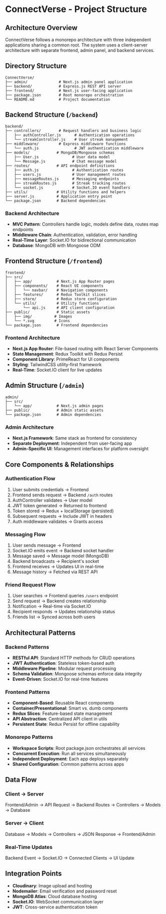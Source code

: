 # ConnectVerse - Project Structure

## Architecture Overview
ConnectVerse follows a monorepo architecture with three independent applications sharing a common root. The system uses a client-server architecture with separate frontend, admin panel, and backend services.

## Directory Structure

```
ConnectVerse/
├── admin/              # Next.js admin panel application
├── backend/            # Express.js REST API server
├── frontend/           # Next.js user-facing application
├── package.json        # Root monorepo orchestration
└── README.md           # Project documentation
```

## Backend Structure (`/backend`)

```
backend/
├── controllers/        # Request handlers and business logic
│   ├── authController.js      # Authentication operations
│   └── streakController.js    # User streak management
├── middleware/         # Express middleware functions
│   └── auth.js                # JWT authentication middleware
├── models/            # MongoDB/Mongoose schemas
│   ├── User.js               # User data model
│   └── Message.js            # Chat message model
├── routes/            # API endpoint definitions
│   ├── auth.js               # Authentication routes
│   ├── users.js              # User management routes
│   ├── messageRoutes.js      # Messaging endpoints
│   ├── streakRoutes.js       # Streak tracking routes
│   └── socket.js             # Socket.IO event handlers
├── utils/             # Utility functions and helpers
├── server.js          # Application entry point
└── package.json       # Backend dependencies
```

### Backend Architecture
- **MVC Pattern**: Controllers handle logic, models define data, routes map endpoints
- **Middleware Chain**: Authentication, validation, error handling
- **Real-Time Layer**: Socket.IO for bidirectional communication
- **Database**: MongoDB with Mongoose ODM

## Frontend Structure (`/frontend`)

```
frontend/
├── src/
│   ├── app/           # Next.js App Router pages
│   ├── components/    # React UI components
│   │   └── navbar/    # Navigation components
│   ├── features/      # Redux Toolkit slices
│   ├── store/         # Redux store configuration
│   └── utils/         # Utility functions
│       └── api.js     # API client configuration
├── public/            # Static assets
│   ├── img/          # Images
│   └── *.svg         # Icons
└── package.json       # Frontend dependencies
```

### Frontend Architecture
- **Next.js App Router**: File-based routing with React Server Components
- **State Management**: Redux Toolkit with Redux Persist
- **Component Library**: PrimeReact for UI components
- **Styling**: TailwindCSS utility-first framework
- **Real-Time**: Socket.IO client for live updates

## Admin Structure (`/admin`)

```
admin/
├── src/
│   └── app/           # Next.js admin pages
├── public/            # Admin static assets
└── package.json       # Admin dependencies
```

### Admin Architecture
- **Next.js Framework**: Same stack as frontend for consistency
- **Separate Deployment**: Independent from user-facing app
- **Admin-Specific UI**: Management interfaces for platform oversight

## Core Components & Relationships

### Authentication Flow
1. User submits credentials → Frontend
2. Frontend sends request → Backend `/auth` routes
3. AuthController validates → User model
4. JWT token generated → Returned to frontend
5. Token stored → Redux + localStorage (persisted)
6. Subsequent requests → Include JWT in headers
7. Auth middleware validates → Grants access

### Messaging Flow
1. User sends message → Frontend
2. Socket.IO emits event → Backend socket handler
3. Message saved → Message model (MongoDB)
4. Backend broadcasts → Recipient's socket
5. Frontend receives → Updates UI in real-time
6. Message history → Fetched via REST API

### Friend Request Flow
1. User searches → Frontend queries `/users` endpoint
2. Send request → Backend creates relationship
3. Notification → Real-time via Socket.IO
4. Recipient responds → Updates relationship status
5. Friends list → Synced across both users

## Architectural Patterns

### Backend Patterns
- **RESTful API**: Standard HTTP methods for CRUD operations
- **JWT Authentication**: Stateless token-based auth
- **Middleware Pipeline**: Modular request processing
- **Schema Validation**: Mongoose schemas enforce data integrity
- **Event-Driven**: Socket.IO for real-time features

### Frontend Patterns
- **Component-Based**: Reusable React components
- **Container/Presentational**: Smart vs. dumb components
- **Redux Slices**: Feature-based state management
- **API Abstraction**: Centralized API client in utils
- **Persistent State**: Redux Persist for offline capability

### Monorepo Patterns
- **Workspace Scripts**: Root package.json orchestrates all services
- **Concurrent Execution**: Run all services simultaneously
- **Independent Deployment**: Each app deploys separately
- **Shared Configuration**: Common patterns across apps

## Data Flow

### Client → Server
Frontend/Admin → API Request → Backend Routes → Controllers → Models → Database

### Server → Client
Database → Models → Controllers → JSON Response → Frontend/Admin

### Real-Time Updates
Backend Event → Socket.IO → Connected Clients → UI Update

## Integration Points

- **Cloudinary**: Image upload and hosting
- **Nodemailer**: Email verification and password reset
- **MongoDB Atlas**: Cloud database hosting
- **Socket.IO**: WebSocket communication layer
- **JWT**: Cross-service authentication token

